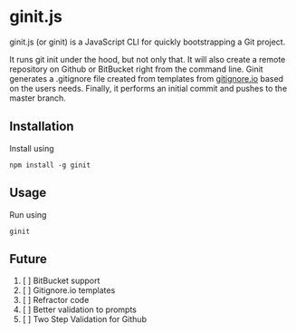 # ginit.js
ginit.js (or ginit) is a JavaScript CLI for quickly bootstrapping a Git project.

It runs git init under the hood, but not only that. 
It will also create a remote repository on Github or BitBucket right from the command line.
Ginit generates a .gitignore file  created from templates from [gitignore.io](https://www.gitignore.io/) based on the users needs.
Finally, it performs an initial commit and pushes to the master branch.

## Installation

Install using

    npm install -g ginit
    
## Usage

Run using

    ginit

## Future
1. [ ] BitBucket support
2. [ ] Gitignore.io templates
3. [ ] Refractor code
4. [ ] Better validation to prompts
5. [ ] Two Step Validation for Github
